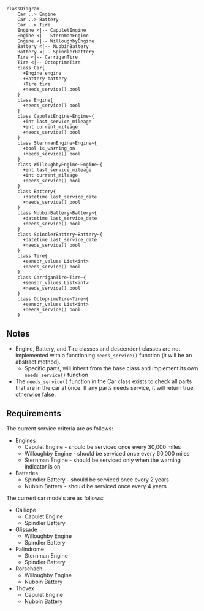 ```mermaid
classDiagram
    Car ..> Engine
    Car ..> Battery
    Car ..> Tire
    Engine <|-- CapuletEngine
    Engine <|-- SternmanEngine
    Engine <|-- WilloughbyEngine
    Battery <|-- NubbinBattery
    Battery <|-- SpindlerBattery
    Tire <|-- CarriganTire
    Tire <|-- OctoprimeTire
    class Car{
      +Engine engine
      +Battery battery
      +Tire tire
      +needs_service() bool
    }
    class Engine{
      +needs_service() bool
    }
    class CapuletEngine~Engine~{
      +int last_service_mileage
      +int current_mileage
      +needs_service() bool
    }
    class SternmanEngine~Engine~{
      +bool is_warning_on
      +needs_service() bool
    }
    class WilloughbyEngine~Engine~{
      +int last_service_mileage
      +int current_mileage
      +needs_service() bool
    }
    class Battery{
      +datetime last_service_date
      +needs_service() bool
    }
    class NubbinBattery~Battery~{
      +datetime last_service_date
      +needs_service() bool
    }
    class SpindlerBattery~Battery~{
      +datetime last_service_date
      +needs_service() bool
    }
    class Tire{
      +sensor_values List<int>
      +needs_service() bool
    }
    class CarriganTire~Tire~{
      +sensor_values List<int>
      +needs_service() bool
    }
    class OctoprimeTire~Tire~{
      +sensor_values List<int>
      +needs_service() bool
    }
```

## Notes

- Engine, Battery, and Tire classes and descendent classes are not implemented with a functioning `needs_service()` function (it will be an abstract method).
  - Specific parts, will inherit from the base class and implement its own `needs_service()` function
- The `needs_service()` function in the Car class exists to check all parts that are in the car at once. If any parts needs service, it will return true, otherwise false.

## Requirements

The current service criteria are as follows:

- Engines
  - Capulet Engine - should be serviced once every 30,000 miles
  - Willoughby Engine - should be serviced once every 60,000 miles
  - Sternman Engine - should be serviced only when the warning indicator is on
- Batteries
  - Spindler Battery - should be serviced once every 2 years
  - Nubbin Battery - should be serviced once every 4 years

The current car models are as follows:

- Calliope
  - Capulet Engine
  - Spindler Battery
- Glissade
  - Willoughby Engine
  - Spindler Battery
- Palindrome
  - Sternman Engine
  - Spindler Battery
- Rorschach
  - Willoughby Engine
  - Nubbin Battery
- Thovex
  - Capulet Engine
  - Nubbin Battery
